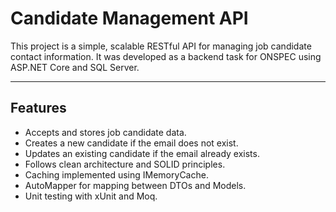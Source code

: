 ﻿# Candidate Management API

This project is a simple, scalable RESTful API for managing job candidate contact information. It was developed as a backend task for ONSPEC using ASP.NET Core and SQL Server.

---

##  Features

- Accepts and stores job candidate data.
- Creates a new candidate if the email does not exist.
- Updates an existing candidate if the email already exists.
- Follows clean architecture and SOLID principles.
- Caching implemented using IMemoryCache.
- AutoMapper for mapping between DTOs and Models.
- Unit testing with xUnit and Moq.
